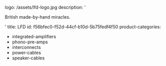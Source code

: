 logo: /assets/lfd-logo.jpg
description: '<p>British made-by-hand miracles.</p>'
title: LFD
id: f56bfec0-f52d-44cf-b10d-5b75fedf4f50
product-categories:
  - integrated-amplifiers
  - phono-pre-amps
  - interconnects
  - power-cables
  - speaker-cables
